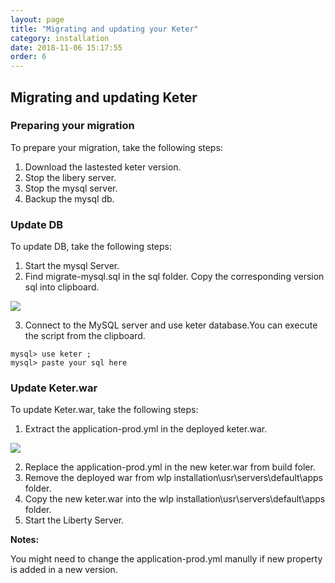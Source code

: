 ```yaml
---
layout: page
title: "Migrating and updating your Keter"
category: installation
date: 2018-11-06 15:17:55
order: 6
---
```


## Migrating and updating Keter

### Preparing your migration

To prepare your migration, take the following steps:  

1. Download the lastested keter version.
2. Stop the libery server.  
3. Stop the mysql server.  
4. Backup the mysql db.    

### Update DB

To update DB, take the following steps: 

1. Start the mysql Server.  
2. Find migrate-mysql.sql in the sql folder. Copy the corresponding version sql into clipboard.   

![][mysqlmigration]   

3. Connect to the MySQL server and use keter database.You can execute the script from the  clipboard. 

``` 
mysql> use keter ;   
mysql> paste your sql here   
```    

### Update Keter.war   

To update Keter.war, take the following steps: 

1. Extract the  application-prod.yml in the deployed keter.war.

![][yamlmigration] 

2. Replace the  application-prod.yml in the new keter.war from build foler.     
3. Remove the deployed war from wlp installation\usr\servers\default\apps folder.     
4. Copy the new keter.war into the wlp installation\usr\servers\default\apps folder.    
5. Start the Liberty Server.  

**Notes:**   

You might need to change the application-prod.yml manully if new property is added in a new version.   

[yamlmigration]: ../images/install/productionyaml.png
[mysqlmigration]: ../images/install/mysqlmigration.png

